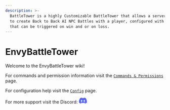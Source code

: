 ```yaml
---
description: >-
  BattleTower is a highly Customizable BattleTower that allows a server creator
  to create Back to Back AI NPC Battles with a player, configured with commands
  that can be triggered on win and or on loss.
---
```


# EnvyBattleTower

Welcome to the EnvyBattleTower wiki!

For commands and permission information visit the [`Commands & Permissions`](commands-and-permissions.md) page.

For configuration help visit the [`Config`](config.md) page.

For more support visit the Discord: <a href="https://discord.envyware.co.uk"><img src="/img/icon_clyde_blurple_RGB.svg" alt="Discord" width="25"/></a>
